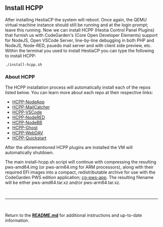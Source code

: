 ## Install HCPP
After installing HestiaCP the system will reboot. Once again, the QEMU virtual machine instance should still be running and at the login prompt; leave this running. Now we can install HCPP (Hestia Control Panel Plugins) that furnish us with CodeGarden's (Core Open Developer Elements) support for NodeJS, Open VSCode Server, line-by-line debugging in both PHP and NodeJS, Node-RED, psuedo mail server and with client side preview, etc. Within the terminal you used to install HestiaCP you can type the following to install HCPP:

```
./install-hcpp.sh
```

### About HCPP
The HCPP installation process will automatically install each of the repos listed below. You can learn more about each repo at their respective links:

* [HCPP-NodeApp](https://github.com/virtuosoft-dev/hcpp-nodeapp)
* [HCPP-MailCatcher](https://github.com/virtuosoft-dev/hcpp-mailcatcher)
* [HCPP-VSCode](https://github.com/virtuosoft-dev/hcpp-vscode)
* [HCPP-NodeRED](https://github.com/virtuosoft-dev/hcpp-nodered)
* [HCPP-NodeBB](https://github.com/virtuosoft-dev/hcpp-nodebb)
* [HCPP-Ghost](https://github.com/virtuosoft-dev/hcpp-ghost)
* [HCPP-WebDAV](https://github.com/virtuosoft-dev/hcpp-webdav)
* [HCPP-Quickstart](https://github.com/virtuosoft-dev/hcpp-quickstart)

After the aforementioned HCPP plugins are installed the VM will automatically shutdown.

The main install-hcpp.sh script will continue with compressing the resulting pws-amd64.img (or pws-arm64.img for ARM processors), along with their required EFI images into a compact, redistributable archive for use with the CodeGarden PWS edition application; [cg-pws-app](https://github.com/virtuosoft-dev/cg-pws-app). The resulting filename will be either pws-amd64.tar.xz and/or pws-arm64.tar.xz.


&nbsp;

-----
&nbsp;

Return to the **[README.md](README.md)** for additional instructions and up-to-date information.
